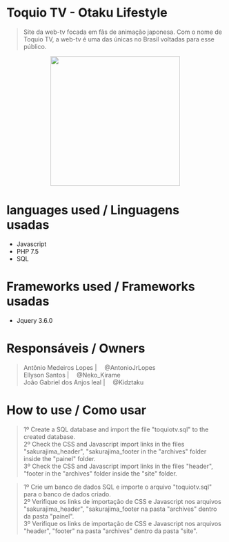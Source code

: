 # Toquio TV - Otaku Lifestyle
>Site da web-tv focada em fãs de animação japonesa. Com o nome de Toquio TV, a web-tv é uma das únicas no Brasil voltadas para esse público.

<div align="center"><img width="300rem" src="https://i.imgur.com/PPIx52Y.png"></div>

# languages used / Linguagens usadas
- Javascript<br>
- PHP 7.5<br>
- SQL<br>

# Frameworks used / Frameworks usadas
- Jquery 3.6.0<br>

# Responsáveis / Owners
>Antônio Medeiros Lopes | <img width="10rem" src="https://cdn.jsdelivr.net/gh/devicons/devicon/icons/twitter/twitter-original.svg" /> @AntonioJrLopes<br>
>Ellyson Santos | <img width="10rem" src="https://cdn.jsdelivr.net/gh/devicons/devicon/icons/twitter/twitter-original.svg" /> @Neko_Kirame<br>
>João Gabriel dos Anjos leal | <img width="10rem" src="https://cdn.jsdelivr.net/gh/devicons/devicon/icons/twitter/twitter-original.svg" /> @Kidztaku

# How to use / Como usar
>1º Create a SQL database and import the file "toquiotv.sql" to the created database.<br>
>2º Check the CSS and Javascript import links in the files "sakurajima_header", "sakurajima_footer in the "archives" folder inside the "painel" folder.<br>
>3º Check the CSS and Javascript import links in the files "header", "footer in the "archives" folder inside the "site" folder.

>1º Crie um banco de dados SQL e importe o arquivo "toquiotv.sql" para o banco de dados criado.<br>
>2º Verifique os links de importação de CSS e Javascript nos arquivos "sakurajima_header", "sakurajima_footer na pasta "archives" dentro da pasta "painel".<br>
>3º Verifique os links de importação de CSS e Javascript nos arquivos "header", "footer" na pasta "archives" dentro da pasta "site".


